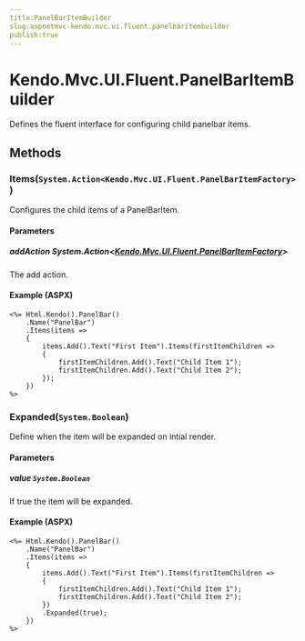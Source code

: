 ```yaml
---
title:PanelBarItemBuilder
slug:aspnetmvc-kendo.mvc.ui.fluent.panelbaritembuilder
publish:true
---
```


# Kendo.Mvc.UI.Fluent.PanelBarItemBuilder
Defines the fluent interface for configuring child panelbar items.



## Methods

### Items(`System.Action<Kendo.Mvc.UI.Fluent.PanelBarItemFactory>`)
Configures the child items of a PanelBarItem.


#### Parameters

##### addAction System.Action<[Kendo.Mvc.UI.Fluent.PanelBarItemFactory](/api/wrappers/aspnet-mvc/Kendo.Mvc.UI.Fluent/PanelBarItemFactory)>
The add action.




#### Example (ASPX)
    <%= Html.Kendo().PanelBar()
        .Name("PanelBar")
        .Items(items =>
        {
            items.Add().Text("First Item").Items(firstItemChildren =>
            {
                firstItemChildren.Add().Text("Child Item 1");
                firstItemChildren.Add().Text("Child Item 2");
            });
        })
    %>


### Expanded(`System.Boolean`)
Define when the item will be expanded on intial render.


#### Parameters

##### value `System.Boolean`
If true the item will be expanded.




#### Example (ASPX)
    <%= Html.Kendo().PanelBar()
        .Name("PanelBar")
        .Items(items =>
        {
            items.Add().Text("First Item").Items(firstItemChildren =>
            {
                firstItemChildren.Add().Text("Child Item 1");
                firstItemChildren.Add().Text("Child Item 2");
            })
            .Expanded(true);
        })
    %>



